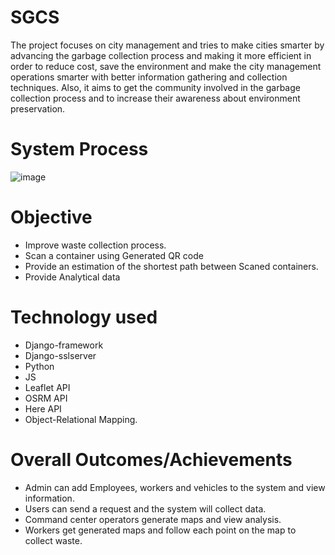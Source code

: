 # SGCS
The project focuses on city management and tries to make cities smarter by advancing the garbage collection process and making it more efficient in order to reduce cost, save the environment and make the city management operations smarter with better information gathering and collection techniques. Also, it aims to get the community involved in the garbage collection process and to increase their awareness about environment preservation.

# System Process
![image](https://user-images.githubusercontent.com/58237246/120240300-e5a33d80-c268-11eb-81fd-8b2b172d86d6.png)

# Objective
* Improve waste collection process.
* Scan a container using Generated QR code
* Provide an estimation of the shortest path between Scaned containers.
* Provide Analytical data

# Technology used
- Django-framework
- Django-sslserver
- Python
- JS
- Leaflet API
- OSRM API
- Here API
- Object-Relational Mapping.

# Overall Outcomes/Achievements
- Admin can add Employees, workers and vehicles to the system and view information.
- Users can send a request and the system will collect data.
- Command center operators generate maps and view analysis.
- Workers get generated maps and follow each point on the map to collect waste.
